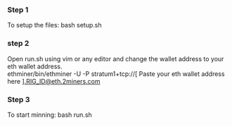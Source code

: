 ### Step 1 ###
To setup the files: bash setup.sh  
### step 2 ###  
Open run.sh using vim or any editor and change the wallet address to your eth wallet address.  
ethminer/bin/ethminer -U -P stratum1+tcp://[     Paste your eth wallet address here ].RIG_ID@eth.2miners.com  
### Step 3 ###  
To start minning: bash run.sh